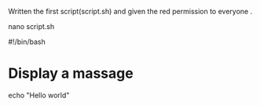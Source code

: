 Written the first script(script.sh) and given the red permission to everyone .

nano script.sh

#!/bin/bash
# Display a massage
echo "Hello  world"



